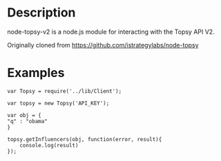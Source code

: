 # Description

node-topsy-v2 is a node.js module for interacting with the Topsy API V2.

Originally cloned from https://github.com/istrategylabs/node-topsy

# Examples

    var Topsy = require('../lib/Client');

    var topsy = new Topsy('API_KEY');

    var obj = {
	"q" : "obama"
    }

    topsy.getInfluencers(obj, function(error, result){
    	console.log(result)
    });

